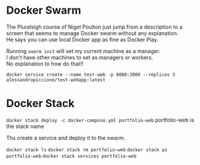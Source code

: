 # Docker Swarm

The Pluralsigh course of Nigel Poulton just jump from a description to a screen that seems to manage Docker swarm without any explanation.  
He says you can use local Docker app as fine as Docker Play.  

Running ``swarm init`` will set my current machine as a manager.  
I don't have other machines to set as managers or workers.  
No explanation to how do that!!


``docker service create --name test-web -p 8080:3000 --replicas 3 alessandropiccione/test-webapp:latest``

# Docker Stack
``docker stack deploy -c docker-compose.yml portfolio-web`` portfolio-web is the stack name

Ths create a service and deploy it to the swarm.

``docker stack ls``
``docker stack rm portfolio-web``
``docker stack ps portfolio-web``
``docker stack services portfolio-web``